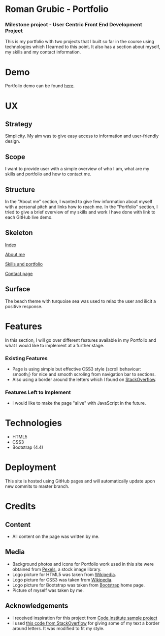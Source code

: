 # Roman Grubic - Portfolio
### Milestone project - User Centric Front End Development Project 

This is my portfolio with two projects that I built so far in the course using technologies which I learned to this point. It also has a section about myself, my skills and my contact information.

# Demo
Portfolio demo can be found [here](https://romangrubic.github.io/first-milestone-project/).

# UX
## Strategy  
Simplicity. My aim was to give easy access to information and user-friendly design.

## Scope
I want to provide user with a simple overview of who I am, what are my skills and portfolio and how to contact me.

## Structure
In the "About me" section, I wanted to give few information about myself with a personal pitch and links how to reach me.
In the "Portfolio" section, I tried to give a brief overview of my skills and work I have done with link to each GitHub live demo.

## Skeleton
[Index]()

[About me]()

[Skills and portfolio]()

[Contact page]()



## Surface
The beach theme with turquoise sea was used to relax the user and ilicit a positive response.

# Features 
In this section, I will go over different features available in my Portfolio and what I would like to implement at a further stage.
### Existing Features
+ Page is using simple but effective CSS3 style {scroll behaviour: smooth;} for nice and smooth scroling from navigation bar to sections.
+ Also using a border around the letters which I found on [StackOverflow](https://stackoverflow.com/questions/2570972/css-font-border).
### Features Left to Implement
+ I would like to make the page "alive" with JavaScript in the future.

# Technologies
* HTML5
* CSS3
* Bootstrap (4.4)

# Deployment
This site is hosted using GitHub pages and will automatically update upon new commits to master branch.

# Credits
## Content
+ All content on the page was written by me.
## Media
+ Background photos and icons for Portfolio work used in this site were obtained from [Pexels](https://www.pexels.com/), a stock image library.
+ Logo picture for HTML5 was taken from [Wikipedia](https://en.wikipedia.org/wiki/HTML).
+ Logo picture for CSS3 was taken from [Wikipedia](https://en.wikipedia.org/wiki/Cascading_Style_Sheets).
+ Logo picture for Bootstrap was taken from [Bootstrap](https://getbootstrap.com/) home page.
+ Picture of myself was taken by me.
## Acknowledgements
+ I received inspiration for this project from [Code Institute sample project](https://github.com/Code-Institute-Solutions/StudentExampleProjectGradeFive)
+ I used [this code from StackOverflow](https://stackoverflow.com/questions/2570972/css-font-border) for giving some of my text a border around letters. It was modified to fit my style.